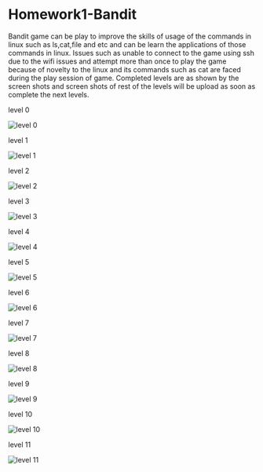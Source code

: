 # Homework1-Bandit

Bandit game can be play to improve the skills of usage of the commands in linux such as ls,cat,file and etc and can be learn the applications of those commands in linux.
Issues such as unable to connect to the game using ssh due to the wifi issues and attempt more than once to play the game because of novelty to the linux and its commands such as cat are faced during the play session of game.
Completed levels are as shown by the screen shots and screen shots of rest of the levels will be upload as soon as complete the next levels.

level 0

![level 0](https://cloud.githubusercontent.com/assets/14229107/14393908/49c0ab50-fd7e-11e5-8896-868be87d14cc.png)

level 1

![level 1](https://cloud.githubusercontent.com/assets/14229107/14393909/49cc68d2-fd7e-11e5-912e-01c674c1b1e6.png)

level 2

![level 2](https://cloud.githubusercontent.com/assets/14229107/14393912/49d05aaa-fd7e-11e5-86b9-72122acad8ca.png)

level 3

![level 3](https://cloud.githubusercontent.com/assets/14229107/14393910/49cf8fb2-fd7e-11e5-9d06-2e5b61d03e8b.png)

level 4

![level 4](https://cloud.githubusercontent.com/assets/14229107/14393911/49cfc838-fd7e-11e5-99a2-b9e3fbe4d6f7.png)

level 5

![level 5](https://cloud.githubusercontent.com/assets/14229107/14393913/49d30ed0-fd7e-11e5-9d3f-9d1ba65082c0.png)

level 6

![level 6](https://cloud.githubusercontent.com/assets/14229107/14393914/49efaf18-fd7e-11e5-84f7-f9279c56f03b.png)

level 7

![level 7](https://cloud.githubusercontent.com/assets/14229107/14393915/4a04332a-fd7e-11e5-8efb-d216773d42d4.png)

level 8

![level 8](https://cloud.githubusercontent.com/assets/14229107/14393916/4a08c5c0-fd7e-11e5-936c-84621dd1bd45.png)

level 9

![level 9](https://cloud.githubusercontent.com/assets/14229107/14393917/4a0b97dc-fd7e-11e5-888d-159f63f66964.png)

level 10

![level 10](https://cloud.githubusercontent.com/assets/14229107/14393918/4a10e912-fd7e-11e5-925e-002d8cb745b4.png)

level 11

![level 11](https://cloud.githubusercontent.com/assets/14229107/14393919/4a1552d6-fd7e-11e5-8b5f-d2b17941b06c.png)


